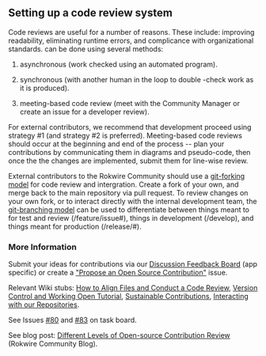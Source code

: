 ## Setting up a code review system

Code reviews are useful for a number of reasons. These include: improving readability, eliminating runtime errors, and complicance with organizational standards. can be done using several methods:

1) asynchronous (work checked using an automated program).

2) synchronous (with another human in the loop to double -check work as it is produced).

3) meeting-based code review (meet with the Community Manager or create an issue for a developer review).

For external contributors, we recommend that development proceed using strategy #1 (and strategy #2 is preferred). Meeting-based code reviews should occur at the beginning and end of the process -- plan your contributions by communicating them in diagrams and pseudo-code, then once the the changes are implemented, submit them for line-wise review.

External contributors to the Rokwire Community should use a [git-forking model](https://heardlibrary.github.io/digital-scholarship/manage/control/github/fork/) for code review and intergration. Create a fork of your own, and merge back to the main repository via pull request. To review changes on your own fork, or to interact directly with the internal development team, the [git-branching model](https://heardlibrary.github.io/digital-scholarship/manage/control/github/fork/) can be used to differentiate between things meant to for test and review  (/feature/issue#), things in development (/develop), and things meant for production (/release/#). 

### More Information
Submit your ideas for contributions via our [Discussion Feedback Board](https://github.com/rokwire/rokwire-community/discussions) (app specific) or create a ["Propose an Open Source Contribution"](https://github.com/rokwire/test-permissions-repo/issues/new/choose) issue.  

Relevant Wiki stubs: [How to Align Files and Conduct a Code Review](https://github.com/rokwire/rokwire-community/wiki/How-to-Align-Files-and-Conduct-a-Code-Review), [Version Control and Working Open Tutorial](https://github.com/rokwire/rokwire-community/wiki/Version-Control-and-Working-Open-Tutorial), [Sustainable Contributions](https://github.com/rokwire/rokwire-community/wiki/Sustainable-Contributions), [Interacting with our Repositories](https://github.com/rokwire/rokwire-community/wiki/Interacting-with-our-Repositories). 

See Issues [#80](https://github.com/rokwire/rokwire-community/issues/80) and [#83](https://github.com/rokwire/rokwire-community/issues/83) on task board.   

See blog post: [Different Levels of Open-source Contribution Review](http://publish.illinois.edu/bradly-alicea/2021/04/21/different-levels-of-open-source-contribution-review/) (Rokwire Community Blog).   
